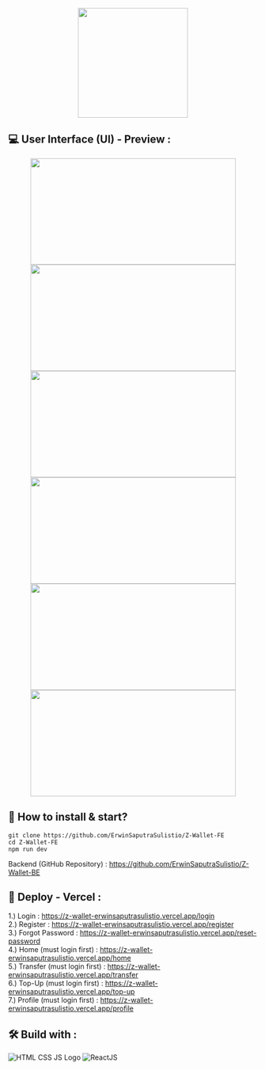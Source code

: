 <p align="center">
  <img src="https://user-images.githubusercontent.com/77045083/119468721-e7549900-bd70-11eb-8c04-def39835f5b4.png" width="222">
</p>

## :computer: User Interface (UI) - Preview :
<p align="center">
  <img height="215" src="https://user-images.githubusercontent.com/77045083/119463697-321fe200-bd6c-11eb-8dd9-701e821a7416.png" width="415">
  <img height="215" src="https://user-images.githubusercontent.com/77045083/119463702-33e9a580-bd6c-11eb-85e9-05fd1d6f1412.png" width="415">
  <img height="215" src="https://user-images.githubusercontent.com/77045083/119463712-36e49600-bd6c-11eb-985b-7c888cac3367.png" width="415">
  <img height="215" src="https://user-images.githubusercontent.com/77045083/119463722-3815c300-bd6c-11eb-8f5a-e8b7d28b65e5.png" width="415">
  <img height="215" src="https://user-images.githubusercontent.com/77045083/119463726-39df8680-bd6c-11eb-9056-c6b99d6efdcb.png" width="415">
  <img height="215" src="https://user-images.githubusercontent.com/77045083/119463734-3ba94a00-bd6c-11eb-9eb5-0eb358f0e4bc.png" width="415">
</p>

## :page_with_curl: How to install & start?  
    git clone https://github.com/ErwinSaputraSulistio/Z-Wallet-FE
    cd Z-Wallet-FE
    npm run dev
Backend (GitHub Repository) : https://github.com/ErwinSaputraSulistio/Z-Wallet-BE  

## :pushpin: Deploy - Vercel :
1.) Login : https://z-wallet-erwinsaputrasulistio.vercel.app/login  
2.) Register : https://z-wallet-erwinsaputrasulistio.vercel.app/register  
3.) Forgot Password : https://z-wallet-erwinsaputrasulistio.vercel.app/reset-password  
4.) Home (must login first) : https://z-wallet-erwinsaputrasulistio.vercel.app/home   
5.) Transfer (must login first) : https://z-wallet-erwinsaputrasulistio.vercel.app/transfer  
6.) Top-Up (must login first) : https://z-wallet-erwinsaputrasulistio.vercel.app/top-up  
7.) Profile (must login first) : https://z-wallet-erwinsaputrasulistio.vercel.app/profile  

## :hammer_and_wrench: Build with :  
![HTML CSS JS Logo](https://user-images.githubusercontent.com/77045083/110452347-ad6fe100-80f7-11eb-94ab-c86a935c6e1f.png)
![ReactJS](https://user-images.githubusercontent.com/77045083/118378083-645a7280-b5fb-11eb-84b3-92d0b0e09e57.png)

